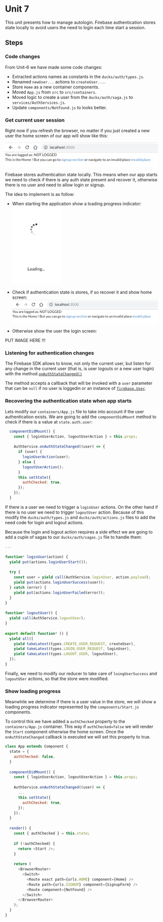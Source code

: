 # Unit 7

This unit presents how to manage autologin. Firebase authentication stores state locally to avoid users the need to login each time start a session.

## Steps

### Code changes

From Unit-6 we have made some code changes:

- Extracted actions names as constants in the `ducks/auth/types.js`.
- Renamed `newUser...` actions to `createUser...`.
- Store `Home` as a new container components.
- Moved `App.js` from `src` to `src/containers`.
- Moved logic to create a user from the `ducks/auth/saga.js` to `services/AuthServices.js`.
- Update `components/NotFound.js` to looks better.

### Get current user session

Right now if you refresh the browser, no matter if you just created a new user the home screen of our app will show like this:

![home](../images/020.png)

Firebase stores authentication state locally. This means when our app starts we need to check if there is any auth state present and recover it, otherwise there is no user and need to allow login or signup.

The idea to implement is as follow:

- When starting the application show a loading progress indicator:
  ![loading](../images/021.png)

- Check if authentication state is stores, if so recover it and show home screen:
  ![home](../images/020.png)

- Otherwise show the user the login screen:

PUT IMAGE HERE !!!

### Listening for authentication changes

The Firebase SDK allows to know, not only the current user, but listen for any change in the current user (that is, is user logouts or a new user login) with the method [`onAuthStateChanged()`](https://firebase.google.com/docs/reference/js/firebase.auth.Auth#onAuthStateChanged)

The method accepts a callback that will be invoked with a `user` parameter that can be `null` if no user is loggedin or an instance of [`firebase.User`](https://firebase.google.com/docs/reference/js/firebase.User).


### Recovering the authentication state when app starts

Lets modify our `containers/App.js` file to take into account if the user authentication exists. We are going to add the `componentDidMount` method to check if there is a value at `state.auth.user`:

```javascript
  componentDidMount() {
    const { loginUserAction, logoutUserAction } = this.props;

    AuthService.onAuthStateChanged((user) => {
      if (user) {
        loginUserAction(user);
      } else {
        logoutUserAction();
      }
      this.setState({
        authChecked: true,
      });
    });
  }
```

If there is a user we need to trigger a `loginUser` actions. On the other hand if there is no user we need to trigger `logoutUser` action. Because of this modify the `ducks/auth/types.js` and `ducks/auth/actions.js` files to add the need code for login and logout actions.

Because the login and logout action requires a side effect we are going to add a cuple of sagas to our `ducks/auth/sagas.js` file to handle them:

```javascript
...

function* loginUser(action) {
  yield put(actions.loginUserStart());

  try {
    const user = yield call(AuthService.loginUser, action.payload);
    yield put(actions.loginUserSuccess(user));
  } catch (error) {
    yield put(actions.loginUserFailed(error));
  }
}

function* logoutUser() {
  yield call(AuthService.logoutUser);
}

export default function* () {
  yield all([
    yield takeLatest(types.CREATE_USER_REQUEST, createUser),
    yield takeLatest(types.LOGIN_USER_REQUEST, loginUser),
    yield takeLatest(types.LOGOUT_USER, logoutUser),
  ]);
}
```

Finally, we need to modify our reducer to take care of `loingUserSuccess` and `logoutUSer` actions, so that the store were modified.

### Show loading progress

Meanwhile we determine if there is a user value in the store, we will show a loading progress indicator represented by the `components/Start.js` components.

To control this we have added a `authChecked` property to the `containers/App.js` container. This way if `authChecked=false` we will render the `Start` component otherwise the home screen. Once the `onAuthStateChanged` callback is executed we will set this property to true.

```javascript
class App extends Component {
  state = {
    authChecked: false,
  }

  componentDidMount() {
    const { loginUserAction, logoutUserAction } = this.props;

    AuthService.onAuthStateChanged((user) => {
      ...
      this.setState({
        authChecked: true,
      });
    });
  }

  render() {
    const { authChecked } = this.state;

    if (!authChecked) {
      return <Start />;
    }

    return (
      <BrowserRouter>
        <Switch>
          <Route exact path={urls.HOME} component={Home} />
          <Route path={urls.SIGNUP} component={SignupForm} />
          <Route component={NotFound} />
        </Switch>
      </BrowserRouter>
    );
  }
}
```

